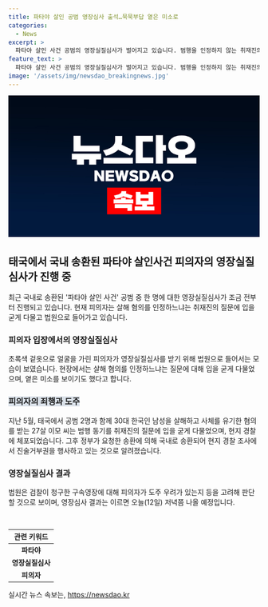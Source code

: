 ```yaml
---
title: 파타야 살인 공범 영장심사 출석…묵묵부답 옅은 미소로
categories:
  - News
excerpt: >
  파타야 살인 사건 공범의 영장실질심사가 벌어지고 있습니다. 범행을 인정하지 않는 취재진의 질문에 입을 굳게 다물고 법원에 들어간 27살 이씨는 옅은 미소를 보이기도 했습니다. 태국에서 캄보디아로 도주했다가 국내 송환된 이씨는 진술거부권을 행사하고 있으며, 검찰의 구속영장 신청에 대한 법정 판단은 오늘 저녁에 이뤄질 예정입니다. 현장음에서는 피해자 유족이 범죄를 인정하고 처벌을 받기를 바란다고 말했습니다.
feature_text: >
  파타야 살인 사건 공범의 영장실질심사가 벌어지고 있습니다. 범행을 인정하지 않는 취재진의 질문에 입을 굳게 다물고 법원에 들어간 27살 이씨는 옅은 미소를 보이기도 했습니다. 태국에서 캄보디아로 도주했다가 국내 송환된 이씨는 진술거부권을 행사하고 있으며, 검찰의 구속영장 신청에 대한 법정 판단은 오늘 저녁에 이뤄질 예정입니다. 현장음에서는 피해자 유족이 범죄를 인정하고 처벌을 받기를 바란다고 말했습니다.
image: '/assets/img/newsdao_breakingnews.jpg'
---
```


<p><img src="/assets/img/newsdao_breakingnews.jpg" alt="implanttips 속보" /></p>

<h2 data-ke-size="size26">태국에서 국내 송환된 파타야 살인사건 피의자의 영장실질심사가 진행 중</h2>

<p data-ke-size="size16">최근 국내로 송환된 '파타야 살인 사건' 공범 중 한 명에 대한 영장실질심사가 조금 전부터 진행되고 있습니다. 현재 피의자는 살해 혐의를 인정하느냐는 취재진의 질문에 입을 굳게 다물고 법원으로 들어가고 있습니다.</p>

<h3>피의자 입장에서의 영장실질심사</h3>

<p data-ke-size="size16">초록색 겉옷으로 얼굴을 가린 피의자가 영장실질심사를 받기 위해 법원으로 들어서는 모습이 보였습니다. 현장에서는 살해 혐의를 인정하느냐는 질문에 대해 입을 굳게 다물었으며, 옅은 미소를 보이기도 했다고 합니다.</p>

<h3><b><span style="background-color: #21538527;">피의자의 죄행과 도주</span></b></h3>

<p data-ke-size="size16">지난 5월, 태국에서 공범 2명과 함께 30대 한국인 남성을 살해하고 사체를 유기한 혐의를 받는 27살 이모 씨는 범행 동기를 취재진의 질문에 입을 굳게 다물었으며, 현지 경찰에 체포되었습니다. 그후 정부가 요청한 송환에 의해 국내로 송환되어 현지 경찰 조사에서 진술거부권을 행사하고 있는 것으로 알려졌습니다.</p>

<h3>영장실질심사 결과</h3>

<p data-ke-size="size16">법원은 검찰이 청구한 구속영장에 대해 피의자가 도주 우려가 있는지 등을 고려해 판단할 것으로 보이며, 영장심사 결과는 이르면 오늘(12일) 저녁쯤 나올 예정입니다.</p>

<p data-ke-size="size16">&nbsp;</p>

<table>
    <thead>
        <tr>
            <th style="text-align: center; height: 17px;"><b>관련 키워드</b></th>
        </tr>
    </thead>
    <tbody>
        <tr>
            <td style="text-align: center; height: 17px;"><b>파타야</b></td>
        </tr>
        <tr>
            <td style="text-align: center; height: 17px;"><b>영장실질심사</b></td>
        </tr>
        <tr>
            <td style="text-align: center; height: 17px;"><b>피의자</b></td>
        </tr>
    </tbody>
</table>
실시간 뉴스 속보는, <a href="https://newsdao.kr" rel="dofollow">https://newsdao.kr</a>


